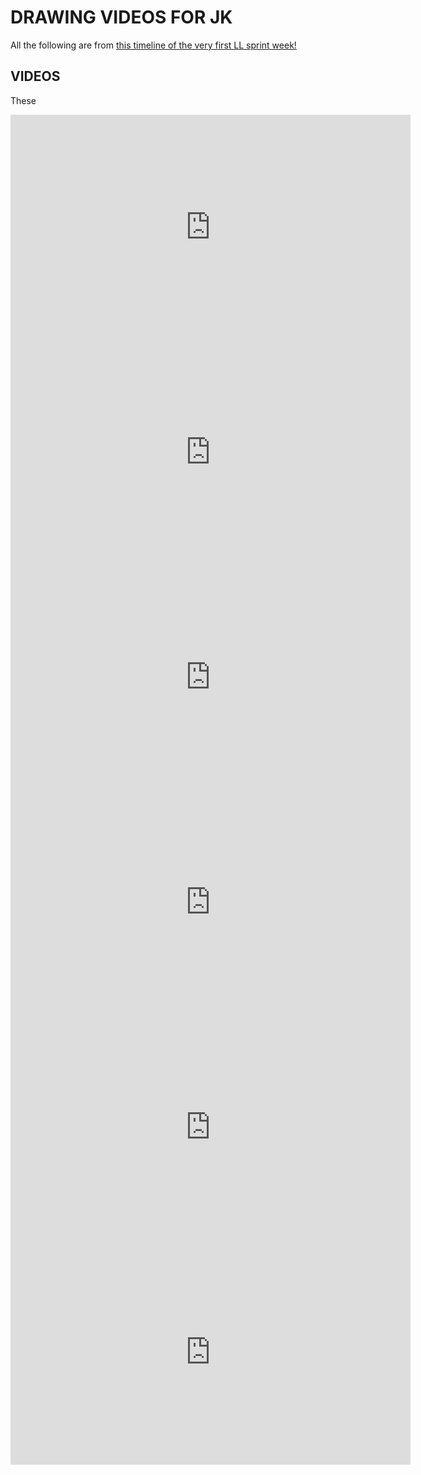 

# DRAWING VIDEOS FOR JK

All the following are from [this timeline of the very first LL sprint week!]([http://www.learninglab.report/summer-2015#01-drawing](http://www.learninglab.report/summer-2015#01-drawing))


## VIDEOS
These 
<iframe title="vimeo-player" src="https://player.vimeo.com/video/138024004" width="640" height="360" frameborder="0" allowfullscreen></iframe>

<iframe title="vimeo-player" src="https://player.vimeo.com/video/138003598" width="640" height="360" frameborder="0" allowfullscreen></iframe>

<iframe title="vimeo-player" src="https://player.vimeo.com/video/139277499" width="640" height="360" frameborder="0" allowfullscreen></iframe>

<iframe title="vimeo-player" src="https://player.vimeo.com/video/138015531" width="640" height="360" frameborder="0" allowfullscreen></iframe>

<iframe title="vimeo-player" src="https://player.vimeo.com/video/138025918" width="640" height="360" frameborder="0" allowfullscreen></iframe>

<iframe title="vimeo-player" src="https://player.vimeo.com/video/137993413" width="640" height="360" frameborder="0" allowfullscreen></iframe>


<!--stackedit_data:
eyJoaXN0b3J5IjpbLTE0MjgxMDI1MzFdfQ==
-->